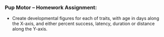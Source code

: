 ### Pup Motor – Homework Assignment:

* Create developmental figures for each of traits, with age in days along the X-axis, and either percent success, latency, duration or distance along the Y-axis.
